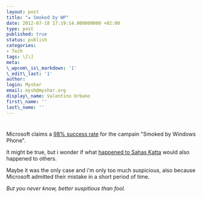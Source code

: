 ```yaml
---
layout: post
title: "★ Smoked by WP"
date: 2012-07-18 17:19:14.000000000 +02:00
type: post
published: true
status: publish
categories:
- Tech
tags: \[\]
meta:
\_wpcom\_is\_markdown: '1'
\_edit\_last: '1'
author:
login: Myshar
email: mysh@myshar.org
display\_name: Valentino Urbano
first\_name: ''
last\_name: ''
---
```


# 

Microsoft claims a [98% success rate][0] for the campain "Smoked by Windows Phone".

It might be true, but i wonder if what [happened to Sahas Katta][1] would also happened to others.

Maybe it was the only case and i'm only too much suspicious, also because Microsoft admitted their mistake in a short period of time.

_But you never know, better suspitious than fool._


[0]: http://www.theverge.com/2012/5/8/3007848/smoked-by-windows-phone-success-rate-statistics
[1]: http://skattertech.com/2012/03/i-won-the-windows-phone-challenge-but-lost-just-because/